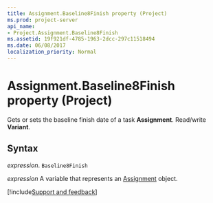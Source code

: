```yaml
---
title: Assignment.Baseline8Finish property (Project)
ms.prod: project-server
api_name:
- Project.Assignment.Baseline8Finish
ms.assetid: 19f921df-4785-1963-2dcc-297c11518494
ms.date: 06/08/2017
localization_priority: Normal
---
```



# Assignment.Baseline8Finish property (Project)

Gets or sets the baseline finish date of a task  **Assignment**. Read/write **Variant**.


## Syntax

_expression_. `Baseline8Finish`

_expression_ A variable that represents an [Assignment](./Project.Assignment.md) object.

[!include[Support and feedback](~/includes/feedback-boilerplate.md)]